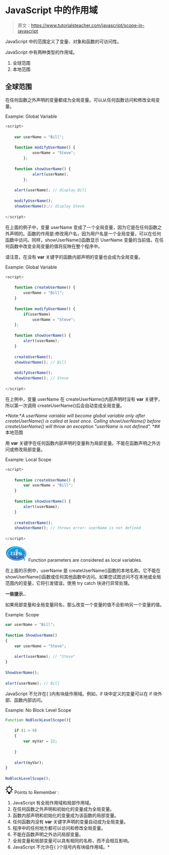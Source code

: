 # JavaScript 中的作用域

> 原文：<https://www.tutorialsteacher.com/javascript/scope-in-javascript>

JavaScript 中的范围定义了变量、对象和函数的可访问性。

JavaScript 中有两种类型的作用域。

1.  全球范围
2.  本地范围

## 全球范围

在任何函数之外声明的变量都成为全局变量。可以从任何函数访问和修改全局变量。

Example: Global Variable

```js
<script>

    var userName = "Bill";

    function modifyUserName() {
            userName = "Steve";
        };

    function showUserName() {
            alert(userName);
        };

    alert(userName); // display Bill

    modifyUserName();
    showUserName();// display Steve

</script> 
```

在上面的例子中，变量 userName 变成了一个全局变量，因为它是在任何函数之外声明的。函数的作用是:修改用户名，因为用户名是一个全局变量，可以在任何函数中访问。同样，showUserName()函数显示 UserName 变量的当前值。在任何函数中改变全局变量的值将反映在整个程序中。

请注意，在没有 **var** 关键字的函数内部声明的变量也会成为全局变量。

Example: Global Variable

```js
<script>

    function createUserName() {
        userName = "Bill";
    }

    function modifyUserName() {
        if(userName)
            userName = "Steve";
    };

    function showUserName() {
        alert(userName);  
    }

    createUserName();
    showUserName(); // Bill 

    modifyUserName();
    showUserName(); // Steve 

</script> 
```

在上例中，变量 userName 在 createUserName()内部声明时没有 **var** 关键字，所以第一次调用 createUserName()后会自动变成全局变量。

*Note:**A userName variable will become global variable only after createUserName() is called at least once. Calling showUserName() before createUserName() will throw an exception "userName is not defined".* *## 本地范围

用 **var** 关键字在任何函数内部声明的变量称为局部变量。不能在函数声明之外访问或修改局部变量。

Example: Local Scope

```js
<script>

    function createUserName() {
        var userName = "Bill";
    }

    function showUserName() {
        alert(userName);
    }

    createUserName();
    showUserName(); // throws error: userName is not defined

</script> 
```

![](img/751bca76a769f8ad315ebee3fdf7d98e.png) Function parameters are considered as local variables.

在上面的示例中，userName 是 createUserName()函数的本地名称。它不能在 showUserName()函数或任何其他函数中访问。如果您试图访问不在本地或全局范围内的变量，它将引发错误。使用 try catch 块进行异常处理。

**一些提示..**

如果局部变量和全局变量同名，那么改变一个变量的值不会影响另一个变量的值。

Example: Scope

```js
var userName = "Bill";

function ShowUserName()
{
    var userName = "Steve";

    alert(userName); // "Steve"
}

ShowUserName();

alert(userName); // Bill 
```

JavaScript 不允许在{ }内有块级作用域。例如，if 块中定义的变量可以在 if 块外部、函数内部访问。

Example: No Block Level Scope

```js
Function NoBlockLevelScope(){

    if (1 > 0)
    {
        var myVar = 22;

    }

    alert(myVar);
}

NoBlockLevelScope(); 
```

![](img/85db52f5404f0c468e1b194aa487d6a1.png)  Points to Remember :

1.  JavaScript 有全局作用域和局部作用域。
2.  在任何函数之外声明和初始化的变量成为全局变量。
3.  函数内部声明和初始化的变量成为该函数的局部变量。
4.  任何函数内没有 **var** 关键字声明的变量自动成为全局变量。
5.  程序中的任何地方都可以访问和修改全局变量。
6.  不能在函数声明之外访问局部变量。
7.  全局变量和局部变量可以具有相同的名称，而不会相互影响。
8.  JavaScript 不允许在{ }个括号内有块级作用域。*